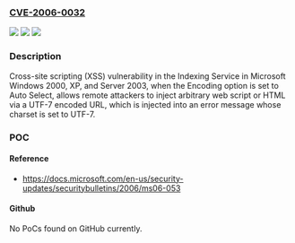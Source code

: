 ### [CVE-2006-0032](https://cve.mitre.org/cgi-bin/cvename.cgi?name=CVE-2006-0032)
![](https://img.shields.io/static/v1?label=Product&message=n%2Fa&color=blue)
![](https://img.shields.io/static/v1?label=Version&message=n%2Fa&color=blue)
![](https://img.shields.io/static/v1?label=Vulnerability&message=n%2Fa&color=brighgreen)

### Description

Cross-site scripting (XSS) vulnerability in the Indexing Service in Microsoft Windows 2000, XP, and Server 2003, when the Encoding option is set to Auto Select, allows remote attackers to inject arbitrary web script or HTML via a UTF-7 encoded URL, which is injected into an error message whose charset is set to UTF-7.

### POC

#### Reference
- https://docs.microsoft.com/en-us/security-updates/securitybulletins/2006/ms06-053

#### Github
No PoCs found on GitHub currently.

